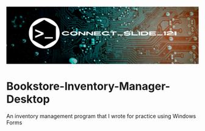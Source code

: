 ![alt text](https://github.com/Connectslide121/Bookstore-Inventory-Manager-Desktop/blob/master/Connect_banner_github.png)

# Bookstore-Inventory-Manager-Desktop
An inventory management program that I wrote for practice using Windows Forms
